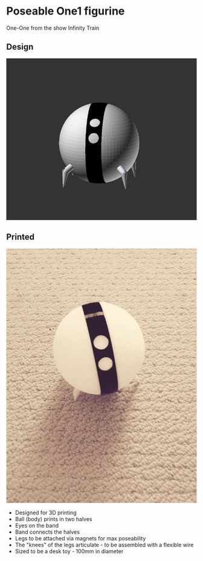 # Poseable One1 figurine

One-One from the show Infinity Train

## Design
![one_one scad model](one1.png)

## Printed
![one_one printed](One_One_printed.jpg)

* Designed for 3D printing
* Ball (body) prints in two halves
* Eyes on the band
* Band connects the halves
* Legs to be attached via magnets for max poseability
* The "knees" of the legs articulate - to be assembled with a flexible wire
* Sized to be a desk toy - 100mm in diameter
